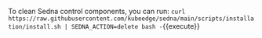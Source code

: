 To clean Sedna control components, you can run:
`curl https://raw.githubusercontent.com/kubeedge/sedna/main/scripts/installation/install.sh | SEDNA_ACTION=delete bash -`{{execute}}
